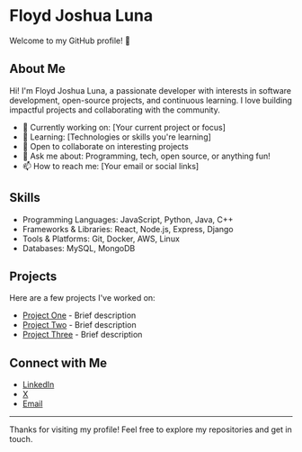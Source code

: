 # Floyd Joshua Luna

Welcome to my GitHub profile! 👋

## About Me

Hi! I'm Floyd Joshua Luna, a passionate developer with interests in software development, open-source projects, and continuous learning. I love building impactful projects and collaborating with the community.

- 🔭 Currently working on: [Your current project or focus]
- 🌱 Learning: [Technologies or skills you're learning]
- 👯 Open to collaborate on interesting projects
- 💬 Ask me about: Programming, tech, open source, or anything fun!
- 📫 How to reach me: [Your email or social links]

## Skills

- Programming Languages: JavaScript, Python, Java, C++
- Frameworks & Libraries: React, Node.js, Express, Django
- Tools & Platforms: Git, Docker, AWS, Linux
- Databases: MySQL, MongoDB

## Projects

Here are a few projects I've worked on:

- [Project One](https://github.com/yourusername/project-one) - Brief description
- [Project Two](https://github.com/yourusername/project-two) - Brief description
- [Project Three](https://github.com/yourusername/project-three) - Brief description

## Connect with Me

- [LinkedIn](https://linkedin.com/in/yourprofile)
- [X](https://twitter.com/yourhandle)
- [Email](mailto:your.email@example.com)

---

Thanks for visiting my profile! Feel free to explore my repositories and get in touch.

